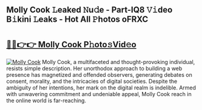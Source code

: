 ## Molly Cook 𝙻eaked 𝙽u𝚍e - Part-IQ8 𝚅𝚒deo B𝚒kini 𝙻eaks - Hot All 𝙿hotos oFRXC

# <h2><a href="http://ld4100.urlbe.top/?page=Molly+Cook">🔗🔗👉👉 Molly Cook P𝚑oto𝚜Vid𝚎o</a></h2>

[![Molly Cook](https://i.imgur.com/eBuTRDB.gif)](http://ld4100.urlbe.top/?page=Molly+Cook)
Molly Cook, a multifaceted and thought-provoking individual, resists simple description. Her unorthodox approach to building a web presence has magnetized and offended observers, generating debates on consent, morality, and the intricacies of digital societies. Despite the ambiguity of her intentions, her mark on the digital realm is indelible. Armed with unwavering commitment and undeniable appeal, Molly Cook reach in the online world is far-reaching.
